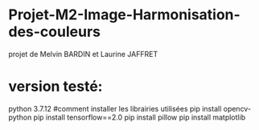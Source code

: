 # Projet-M2-Image-Harmonisation-des-couleurs
projet de Melvin BARDIN et Laurine JAFFRET


# version testé:
python 3.7.12
#comment installer les librairies utilisées
pip install opencv-python
pip install tensorflow==2.0
pip install pillow
pip install matplotlib

